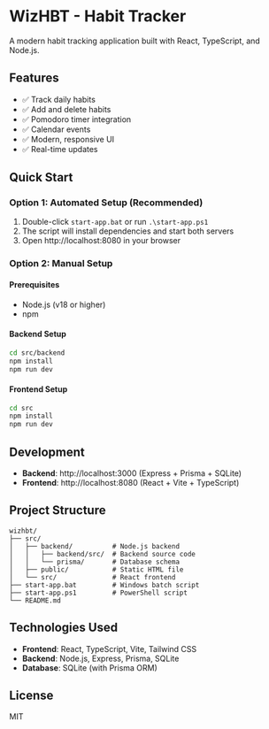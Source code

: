 # WizHBT - Habit Tracker

A modern habit tracking application built with React, TypeScript, and Node.js.

## Features

- ✅ Track daily habits
- ✅ Add and delete habits
- ✅ Pomodoro timer integration
- ✅ Calendar events
- ✅ Modern, responsive UI
- ✅ Real-time updates

## Quick Start

### Option 1: Automated Setup (Recommended)
1. Double-click `start-app.bat` or run `.\start-app.ps1`
2. The script will install dependencies and start both servers
3. Open http://localhost:8080 in your browser

### Option 2: Manual Setup

#### Prerequisites
- Node.js (v18 or higher)
- npm

#### Backend Setup
```bash
cd src/backend
npm install
npm run dev
```

#### Frontend Setup
```bash
cd src
npm install
npm run dev
```

## Development

- **Backend**: http://localhost:3000 (Express + Prisma + SQLite)
- **Frontend**: http://localhost:8080 (React + Vite + TypeScript)

## Project Structure

```
wizhbt/
├── src/
│   ├── backend/          # Node.js backend
│   │   ├── backend/src/  # Backend source code
│   │   └── prisma/       # Database schema
│   ├── public/           # Static HTML file
│   └── src/              # React frontend
├── start-app.bat         # Windows batch script
├── start-app.ps1         # PowerShell script
└── README.md
```

## Technologies Used

- **Frontend**: React, TypeScript, Vite, Tailwind CSS
- **Backend**: Node.js, Express, Prisma, SQLite
- **Database**: SQLite (with Prisma ORM)

## License

MIT 